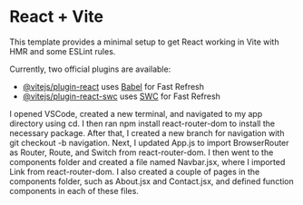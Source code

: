 # React + Vite

This template provides a minimal setup to get React working in Vite with HMR and some ESLint rules.

Currently, two official plugins are available:

- [@vitejs/plugin-react](https://github.com/vitejs/vite-plugin-react/blob/main/packages/plugin-react/README.md) uses [Babel](https://babeljs.io/) for Fast Refresh
- [@vitejs/plugin-react-swc](https://github.com/vitejs/vite-plugin-react-swc) uses [SWC](https://swc.rs/) for Fast Refresh

I opened VSCode, created a new terminal, and navigated to my app directory using cd. I then ran npm install react-router-dom to install the necessary package. After that, I created a new branch for navigation with git checkout -b navigation. Next, I updated App.js to import BrowserRouter as Router, Route, and Switch from react-router-dom. I then went to the components folder and created a file named Navbar.jsx, where I imported Link from react-router-dom. I also created a couple of pages in the components folder, such as About.jsx and Contact.jsx, and defined function components in each of these files.
